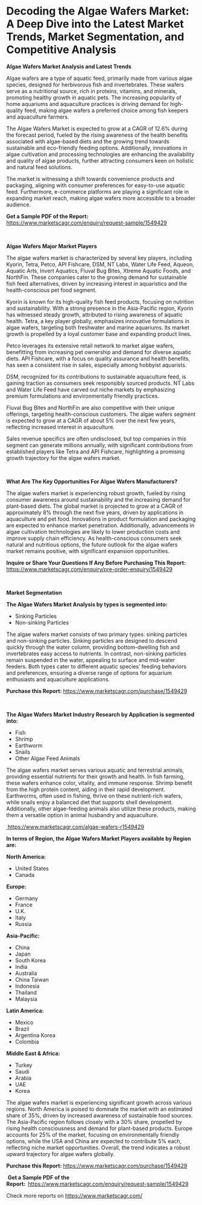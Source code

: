 <p><h1>Decoding the Algae Wafers Market: A Deep Dive into the Latest Market Trends, Market Segmentation, and Competitive Analysis</h1></p><p><strong>Algae Wafers Market Analysis and Latest Trends</strong></p>
<p><p>Algae wafers are a type of aquatic feed, primarily made from various algae species, designed for herbivorous fish and invertebrates. These wafers serve as a nutritional source, rich in proteins, vitamins, and minerals, promoting healthy growth in aquatic pets. The increasing popularity of home aquariums and aquaculture practices is driving demand for high-quality feed, making algae wafers a preferred choice among fish keepers and aquaculture farmers.</p><p>The Algae Wafers Market is expected to grow at a CAGR of 12.6% during the forecast period, fueled by the rising awareness of the health benefits associated with algae-based diets and the growing trend towards sustainable and eco-friendly feeding options. Additionally, innovations in algae cultivation and processing technologies are enhancing the availability and quality of algae products, further attracting consumers keen on holistic and natural feed solutions. </p><p>The market is witnessing a shift towards convenience products and packaging, aligning with consumer preferences for easy-to-use aquatic feed. Furthermore, e-commerce platforms are playing a significant role in expanding market reach, making algae wafers more accessible to a broader audience.</p></p>
<p><strong>Get a Sample PDF of the Report:&nbsp;</strong> <a href="https://www.marketscagr.com/enquiry/request-sample/1549429?utm_campaign=2304&utm_medium=2&utm_source=Github&utm_content=ia&utm_term=05042025&utm_id=algae-wafers">https://www.marketscagr.com/enquiry/request-sample/1549429</a></p>
<p>&nbsp;</p>
<p><strong>Algae Wafers Major Market Players</strong></p>
<p><p>The algae wafers market is characterized by several key players, including Kyorin, Tetra, Petco, API Fishcare, DSM, NT Labs, Water Life Feed, Aqueon, Aquatic Arts, Invert Aquatics, Fluval Bug Bites, Xtreme Aquatic Foods, and NorthFin. These companies cater to the growing demand for sustainable fish feed alternatives, driven by increasing interest in aquaristics and the health-conscious pet food segment.</p><p>Kyorin is known for its high-quality fish feed products, focusing on nutrition and sustainability. With a strong presence in the Asia-Pacific region, Kyorin has witnessed steady growth, attributed to rising awareness of aquatic health. Tetra, a key player globally, emphasizes innovative formulations in algae wafers, targeting both freshwater and marine aquariums. Its market growth is propelled by a loyal customer base and expanding product lines.</p><p>Petco leverages its extensive retail network to market algae wafers, benefitting from increasing pet ownership and demand for diverse aquatic diets. API Fishcare, with a focus on quality assurance and health benefits, has seen a consistent rise in sales, especially among hobbyist aquarists.</p><p>DSM, recognized for its contributions to sustainable aquaculture feed, is gaining traction as consumers seek responsibly sourced products. NT Labs and Water Life Feed have carved out niche markets by emphasizing premium formulations and environmentally friendly practices.</p><p>Fluval Bug Bites and NorthFin are also competitive with their unique offerings, targeting health-conscious customers. The algae wafers segment is expected to grow at a CAGR of about 5% over the next few years, reflecting increased interest in aquaculture. </p><p>Sales revenue specifics are often undisclosed, but top companies in this segment can generate millions annually, with significant contributions from established players like Tetra and API Fishcare, highlighting a promising growth trajectory for the algae wafers market.</p></p>
<p>&nbsp;</p>
<p><strong>What Are The Key Opportunities For Algae Wafers Manufacturers?</strong></p>
<p><p>The algae wafers market is experiencing robust growth, fueled by rising consumer awareness around sustainability and the increasing demand for plant-based diets. The global market is projected to grow at a CAGR of approximately 8% through the next five years, driven by applications in aquaculture and pet food. Innovations in product formulation and packaging are expected to enhance market penetration. Additionally, advancements in algae cultivation technologies are likely to lower production costs and improve supply chain efficiency. As health-conscious consumers seek natural and nutritious options, the future outlook for the algae wafers market remains positive, with significant expansion opportunities.</p></p>
<p><strong>Inquire or Share Your Questions If Any Before Purchasing This Report:</strong> <a href="https://www.marketscagr.com/enquiry/pre-order-enquiry/1549429?utm_campaign=2304&utm_medium=2&utm_source=Github&utm_content=ia&utm_term=05042025&utm_id=algae-wafers">https://www.marketscagr.com/enquiry/pre-order-enquiry/1549429</a></p>
<p>&nbsp;</p>
<p><strong>Market Segmentation</strong></p>
<p><strong>The Algae Wafers Market Analysis by types is segmented into:</strong></p>
<p><ul><li>Sinking Particles</li><li>Non-sinking Particles</li></ul></p>
<p><p>The algae wafers market consists of two primary types: sinking particles and non-sinking particles. Sinking particles are designed to descend quickly through the water column, providing bottom-dwelling fish and invertebrates easy access to nutrients. In contrast, non-sinking particles remain suspended in the water, appealing to surface and mid-water feeders. Both types cater to different aquatic species’ feeding behaviors and preferences, ensuring a diverse range of options for aquarium enthusiasts and aquaculture applications.</p></p>
<p><strong>Purchase this Report:&nbsp;</strong><a href="https://www.marketscagr.com/purchase/1549429?utm_campaign=2304&utm_medium=2&utm_source=Github&utm_content=ia&utm_term=05042025&utm_id=algae-wafers">https://www.marketscagr.com/purchase/1549429</a></p>
<p>&nbsp;</p>
<p><strong>The Algae Wafers Market Industry Research by Application is segmented into:</strong></p>
<p><ul><li>Fish</li><li>Shrimp</li><li>Earthworm</li><li>Snails</li><li>Other Algae Feed Animals</li></ul></p>
<p><p>The algae wafers market serves various aquatic and terrestrial animals, providing essential nutrients for their growth and health. In fish farming, these wafers enhance color, vitality, and immune response. Shrimp benefit from the high protein content, aiding in their rapid development. Earthworms, often used in fishing, thrive on these nutrient-rich wafers, while snails enjoy a balanced diet that supports shell development. Additionally, other algae-feeding animals also utilize these products, making them a versatile option in animal husbandry and aquaculture.</p></p>
<p><a href="https://www.marketscagr.com/algae-wafers-r1549429?utm_campaign=2304&utm_medium=2&utm_source=Github&utm_content=ia&utm_term=05042025&utm_id=algae-wafers">&nbsp;https://www.marketscagr.com/algae-wafers-r1549429</a></p>
<p><strong>In terms of Region, the Algae Wafers Market Players available by Region are:</strong></p>
<p>
    <p> <strong> North America: </strong>
        <ul>
            <li>United States</li>
            <li>Canada</li>
        </ul>
        </p> 
    <p> <strong> Europe: </strong>
        <ul>
            <li>Germany</li>
            <li>France</li>
            <li>U.K.</li>
            <li>Italy</li>
            <li>Russia</li>
        </ul>
        </p> 
    <p> <strong> Asia-Pacific: </strong>
        <ul>
            <li>China</li>
            <li>Japan</li>
            <li>South Korea</li>
            <li>India</li>
            <li>Australia</li>
            <li>China Taiwan</li>
            <li>Indonesia</li>
            <li>Thailand</li>
            <li>Malaysia</li>
        </ul>
        </p> 
    <p> <strong> Latin America: </strong>
        <ul>
            <li>Mexico</li>
            <li>Brazil</li>
            <li>Argentina Korea</li>
            <li>Colombia</li>
        </ul>
        </p> 
    <p> <strong> Middle East & Africa: </strong>
        <ul>
            <li>Turkey</li>
            <li>Saudi</li>
            <li>Arabia</li>
            <li>UAE</li>
            <li>Korea</li>
        </ul>
    </p>
    </p>
<p><p>The algae wafers market is experiencing significant growth across various regions. North America is poised to dominate the market with an estimated share of 35%, driven by increased awareness of sustainable food sources. The Asia-Pacific region follows closely with a 30% share, propelled by rising health consciousness and demand for plant-based products. Europe accounts for 25% of the market, focusing on environmentally friendly options, while the USA and China are expected to contribute 5% each, reflecting niche market opportunities. Overall, the trend indicates a robust upward trajectory for algae wafers globally.</p></p>
<p><strong>Purchase this Report: </strong><a href="https://www.marketscagr.com/purchase/1549429?utm_campaign=2304&utm_medium=2&utm_source=Github&utm_content=ia&utm_term=05042025&utm_id=algae-wafers">https://www.marketscagr.com/purchase/1549429</a></p>
<p>&nbsp;<strong>Get a Sample PDF of the Report:&nbsp;&nbsp;</strong><a href="https://www.marketscagr.com/enquiry/request-sample/1549429?utm_campaign=2304&utm_medium=2&utm_source=Github&utm_content=ia&utm_term=05042025&utm_id=algae-wafers">https://www.marketscagr.com/enquiry/request-sample/1549429</a></p>
<p><strong></strong></p>
<p>Check more reports on <a href="https://www.marketscagr.com/?utm_campaign=2304&utm_medium=2&utm_source=Github&utm_content=ia&utm_term=05042025&utm_id=algae-wafers">https://www.marketscagr.com/</a></p>